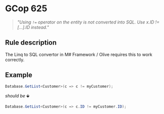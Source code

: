 ﻿# GCop 625

> *"Using `!=` operator on the entity is not converted into SQL. Use x.ID != [...].ID instead."*

## Rule description

The Linq to SQL convertor in M# Framework / Olive requires this to work correctly.

## Example

```csharp
Database.GetList<Customer>(c => c != myCustomer);
```

*should be* 🡻

```csharp
Database.GetList<Customer>(c => c.ID != myCustomer.ID);
```
